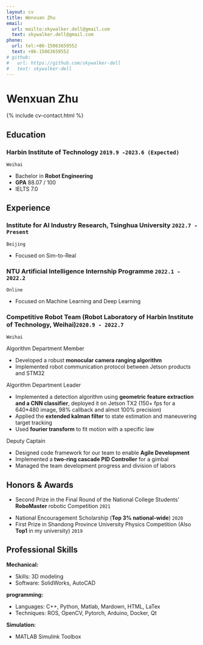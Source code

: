 ```yaml
---
layout: cv
title: Wenxuan Zhu
email:
  url: mailto:skywalker.dell@gmail.com
  text: skywalker.dell@gmail.com
phone:
  url: tel:+86-15063659552
  text: +86-15063659552
# github:
#   url: https://github.com/skywalker-dell
#   text: skywalker-dell
---
```


# Wenxuan Zhu

<!--
include contact information from the front matter
Supported arguments:
    - homepage: url, text
        - phone
        - email
            -->

{% include cv-contact.html %}

## Education

<!-- ### **Harbin Institute of Technology, Weihai (HIT)** `2019.9 -2023.6(Expected)` -->
### **Harbin Institute of Technology** `2019.9 -2023.6 (Expected)`
<!-- ### **Harbin Institute of Technology (C9 League)** `2019.9 -2023.6 (Expected)` -->



```
Weihai
```

- Bachelor in **Robot Engineering**
- **GPA**   88.07 / 100
- IELTS 7.0


## Experience
### **Institute for AI Industry Research, Tsinghua University** `2022.7 - Present`
```
Beijing
```
- Focused on Sim-to-Real


### **NTU Artificial Intelligence Internship Programme** `2022.1 - 2022.2`
```
Online
```
- Focused on Machine Learning and Deep Learning

### **Competitive Robot Team** (Robot Laboratory of Harbin Institute of Technology, Weihai)`2020.9 - 2022.7`
```
Weihai
```


Algorithm Department Member<br> 

- Developed a robust **monocular camera ranging algorithm**
- Implemented robot communication protocol between Jetson products and STM32

Algorithm Department Leader<br>

- Implemented a detection algorithm using **geometric feature extraction and a CNN classifier**, deployed it on Jetson TX2 (150+ fps for a 640*480 image, 98% callback and almot 100% precision)
- Applied the **extended kalman filter** to state estimation and maneuvering target tracking
- Used **fourier transform** to fit motion with a specific law

Deputy Captain<br>

- Designed code framework for our team to enable **Agile Development**
- Implemented a **two-ring cascade PID Controller** for a gimbal
- Managed the team development progress and division of labors
<!-- - Opened training courses for college freshmen -->




## Honors & Awards

<!-- - Second Prize in the Final Round of the National College Students’ RoboMaster robotic Competition `2021`<br>(**The largest and most influential robot competition in China**)  -->
- Second Prize in the Final Round of the National College Students' **RoboMaster** robotic Competition `2021`<br> 

<!-- - First Prize in the Northern Contest Zone of the National College Students’ RoboMaster robotic Competition `2021` <br> -->
- National Encouragement Scholarship (**Top 3% national-wide**) `2020` <br>
- First Prize in Shandong Province University Physics Competition (Also **Top1** in my university) `2019` <br>




## Professional Skills

**Mechanical:**
- Skills: 3D modeling
- Software: SolidWorks, AutoCAD

**programming:**
- Languages: C++, Python, Matlab, Mardown, HTML, LaTex
- Techniques: ROS, OpenCV, Pytorch, Arduino, Docker, Qt
<!-- - Digital Image Processing with OpenCV -->
<!-- - Machine Learning and Deep Learning (Pytorch) -->
  <!-- - Linux Development -->
  <!-- - ROS2 Development and Embedded System Development -->
<!-- - ROS2 Development -->


**Simulation:**
- MATLAB Simulink Toolbox
  <!-- - Gazebo -->
  <!-- - Coppeliasim -->


<!-- ### Footer

Last updated: May 2013 -->
